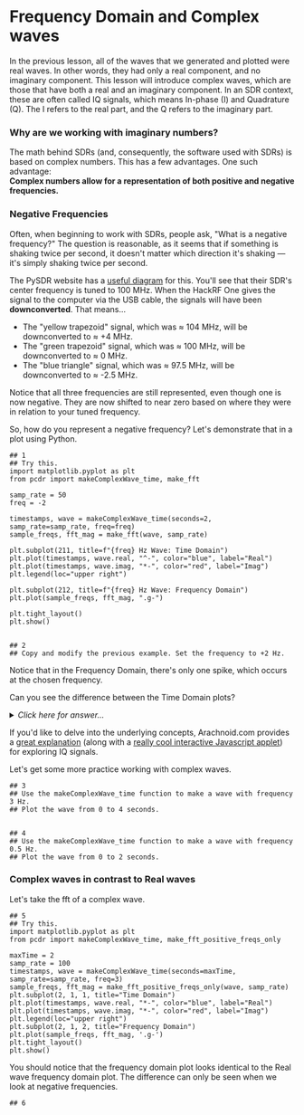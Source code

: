 # Frequency Domain and Complex waves

In the previous lesson, all of the waves that we generated and plotted were real waves. In other words, they had only a real component, and no imaginary component. This lesson will introduce complex waves, which are those that have both a real and an imaginary component. In an SDR context, these are often called IQ signals, which means In-phase (I) and Quadrature (Q). The I refers to the real part, and the Q refers to the imaginary part.

### Why are we working with imaginary numbers?

The math behind SDRs (and, consequently, the software used with SDRs) is based on complex numbers. This has a few advantages. One such advantage:  
**Complex numbers allow for a representation of both positive and negative frequencies.**

### Negative Frequencies

Often, when beginning to work with SDRs, people ask, "What is a negative frequency?" The question is reasonable, as it seems that if something is shaking twice per second, it doesn't matter which direction it's shaking — it's simply shaking twice per second.

The PySDR website has a [useful diagram](https://pysdr.org/content/frequency_domain.html#negative-frequencies) for this. You'll see that their SDR's center frequency is tuned to 100 MHz. When the HackRF One gives the signal to the computer via the USB cable, the signals will have been **downconverted**. That means...

- The "yellow trapezoid" signal, which was ≈ 104 MHz, will be downconverted to ≈ +4 MHz.
- The "green trapezoid" signal, which was ≈ 100 MHz, will be downconverted to ≈ 0 MHz.
- The "blue triangle" signal, which was ≈ 97.5 MHz, will be downconverted to ≈ -2.5 MHz.

Notice that all three frequencies are still represented, even though one is now negative. They are now shifted to near zero based on where they were in relation to your tuned frequency.

So, how do you represent a negative frequency? Let's demonstrate that in a plot using Python.

```python3
## 1 
## Try this.
import matplotlib.pyplot as plt
from pcdr import makeComplexWave_time, make_fft

samp_rate = 50
freq = -2

timestamps, wave = makeComplexWave_time(seconds=2, samp_rate=samp_rate, freq=freq)
sample_freqs, fft_mag = make_fft(wave, samp_rate)

plt.subplot(211, title=f"{freq} Hz Wave: Time Domain")
plt.plot(timestamps, wave.real, "^-", color="blue", label="Real")
plt.plot(timestamps, wave.imag, "*-", color="red", label="Imag")
plt.legend(loc="upper right")

plt.subplot(212, title=f"{freq} Hz Wave: Frequency Domain")
plt.plot(sample_freqs, fft_mag, ".g-")

plt.tight_layout()
plt.show()


## 2
## Copy and modify the previous example. Set the frequency to +2 Hz.
```

Notice that in the Frequency Domain, there's only one spike, which occurs at the chosen frequency.

Can you see the difference between the Time Domain plots?
<details><summary><i>Click here for answer...</i></summary>
  
- For the wave with positive frequency, the real (blue) part is one-quarter-cycle BEFORE the imaginary (red) part.
- For the wave with negative frequency, the real (blue) part is one-quarter-cycle AFTER the imaginary (red) part.
  
</details>

If you'd like to delve into the underlying concepts, Arachnoid.com provides a [great explanation](https://arachnoid.com/software_defined_radios/#Theory__The_Frequency_Domain) (along with a [really cool interactive Javascript applet](https://arachnoid.com/software_defined_radios/#Theory__I_Q_Exploration_Applet)) for exploring IQ signals. 

Let's get some more practice working with complex waves.

```python3
## 3
## Use the makeComplexWave_time function to make a wave with frequency 3 Hz.
## Plot the wave from 0 to 4 seconds.


## 4
## Use the makeComplexWave_time function to make a wave with frequency 0.5 Hz.
## Plot the wave from 0 to 2 seconds. 
```

### Complex waves in contrast to Real waves

Let's take the fft of a complex wave.

```python3
## 5
## Try this.
import matplotlib.pyplot as plt
from pcdr import makeComplexWave_time, make_fft_positive_freqs_only

maxTime = 2
samp_rate = 100
timestamps, wave = makeComplexWave_time(seconds=maxTime, samp_rate=samp_rate, freq=3)
sample_freqs, fft_mag = make_fft_positive_freqs_only(wave, samp_rate)
plt.subplot(2, 1, 1, title="Time Domain")
plt.plot(timestamps, wave.real, "*-", color="blue", label="Real")
plt.plot(timestamps, wave.imag, "*-", color="red", label="Imag")
plt.legend(loc="upper right")
plt.subplot(2, 1, 2, title="Frequency Domain")
plt.plot(sample_freqs, fft_mag, '.g-')
plt.tight_layout()
plt.show()
```

You should notice that the frequency domain plot looks identical to the Real wave frequency domain plot.  The difference can only be seen when we look at negative frequencies.

```python3
## 6
    
```  
  
  
  
  
  
